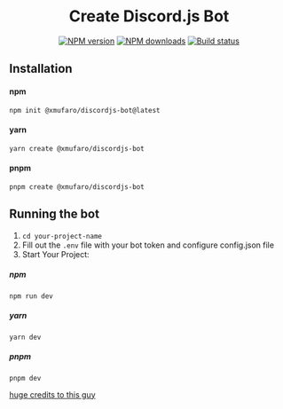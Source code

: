 <h1 align="center"> Create Discord.js Bot </h1>

<div>
  <div align="center" class="badge-container">
    <a href="https://www.npmjs.com/package/@xmufaro/create-discordjs-bot"
      ><img
        src="https://img.shields.io/npm/v/@xmufaro/create-discordjs-bot.svg?maxAge=3600"
        alt="NPM version"
    /></a>
    <a href="https://www.npmjs.com/package/@xmufaro/create-discordjs-bot"
      ><img
        src="https://img.shields.io/npm/dt/@xmufaro/create-discordjs-bot.svg?maxAge=3600"
        alt="NPM downloads"
    /></a>
    <a href="https://github.com/xMufaro/create-discordjs-bot/actions"
      ><img
        src="https://github.com/xMufaro/create-discordjs-bot/workflows/CI/badge.svg"
        alt="Build status"
    /></a>
  </div>
</div>

## Installation

#### npm

```
npm init @xmufaro/discordjs-bot@latest
```

#### yarn

```
yarn create @xmufaro/discordjs-bot
```

#### pnpm

```
pnpm create @xmufaro/discordjs-bot
```

## Running the bot


1.   `cd your-project-name`
2.   Fill out the `.env` file with your bot token and configure config.json file
3.   Start Your Project:

##### npm

```
npm run dev
```

##### yarn

```
yarn dev
```

##### pnpm

```
pnpm dev
```

[huge credits to this guy](https://github.com/A7mooz)